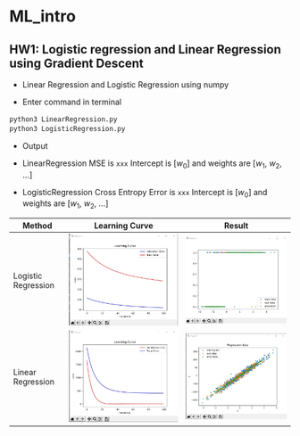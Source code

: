 # ML_intro

## HW1: Logistic regression and Linear Regression using Gradient Descent

* Linear Regression and Logistic Regression using numpy

* Enter command in terminal
```bash
python3 LinearRegression.py
python3 LogisticRegression.py
```
* Output

* LinearRegression
MSE is `xxx`
Intercept is [*w*<sub>0</sub>] and weights are [*w*<sub>1</sub>, *w*<sub>2</sub>, ...]
* LogisticRegression
Cross Entropy Error is `xxx`
Intercept is [*w*<sub>0</sub>] and weights are [*w*<sub>1</sub>, *w*<sub>2</sub>, ...]



| Method            | Learning Curve | Result |
| ----------------- | -------- | -------- |
| Logistic Regression | ![](HW1/Logistic_LearningCurve.jpg) | ![](HW1/Logistic_Result.jpg)         |
| Linear Regression | ![](HW1/Linear_LearningCurve.jpg)     | ![](HW1/Linear_Result.jpg)     |

